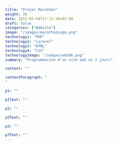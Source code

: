 ```yaml
---
title: "Projet Marathon"
weight: 30
date: 2022-05-04T17:12:30+02:00
draft: false
categories: ["Website"]
image: "/images/marathonLogo.png"
technology1: "PHP"
technology2: "Laravel"
technology3: "HTML"
technology4: "CSS"
technologyImage: "/images/web96.png"
summary: "Programmation d'un site web en 2 jours"

context: ""

contextParagraph: "
"

p1: ""

p1Text: ""

p2: ""

p2Text: ""

p3: ""

p3Text: ""
---
```


